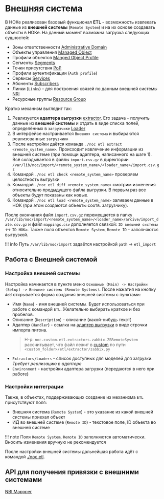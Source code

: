 # Внешняя система

В НОКе реализован базовый функционал **ETL** - возможность извлекать данные из 
**внешней системы** (`Remote System`) и на их основе создавать объекты в НОКе. 
На данный момент возможна загрузка следующих сущностей:

* Зоны ответственности [Administrative Domain](../administrative-domain/index.md)
* Объекты управления [Managed Object](../managed-object/index.md)
* Профили объектов [Manged Object Profile](../managed-object-profile/index.md)
* Сегменты [Segments](../network-segment/index.md)
* Точки присутствия [PoP](../container/index.md)
* Профили аутентификации (`Auth profile`)
* Сервисы [Services](../service/index.md)
* Абоненты [Subscribers](../subscriber/index.md)
* Линки (`Links`) - для построения связей по данным внешней системы [NRI](../../discovery-reference/box/nri.md)
* Ресурсные группы [Resource Group](../resource-group/index.md)

Кратко механизм выглядит так:

1. Реализуется **адаптера выгрузки** [extractor](../../etl/index.md). Его задача - получить данные из **внешней системы** и отдать в виде списка полей, определённых в `загрузчике` [Loader](../../etl/index.md)
2. В интерфейсе настраивается `Внешняя система` и выбираются реализованные `загрузчики`
3. После настройки даётся команда `./noc etl extract <remote_system_name>`. Происходит извлечение информации из внешней системе (при помощи адаптера, написанного на шаге 1). Всё складывается в файлы `import.csv.gz` в директории `/var/lib/noc/import/<remote_system_name>/<loader_name>/import.csv.gz`
4. Командой `./noc etl check <remote_system_name>` проверяем целостность выгрузки
5. Командой `./noc etl diff <remote_system_name>` смотрим изменения относительно предыдущего файла выгрузки. В первым раз все объекты будут показаны как новые.
6. Командой `./noc etl load <remote_system_name>` заливаем данные в НОК (при этом создаются объекты соотв. загрузчику). 

После окончания файл `import.csv.gz` перемещается в папку `/var/lib/noc/import/<remote_system_name>/<loader_name>/arcive/import_date.csv.gz` и файл `mappings.csv` дополняется связкой: `ID внешней системы` <-> `ID НОКа`. Также поля объектов `Remote System`, `Remote ID` - заполняются выгрузкой.

<!-- prettier-ignore -->
!!! info
    Путь `/var/lib/noc/import` задаётся настройкой `path` -> `etl_import`

## Работа с Внешней системой

### Настройка внешней системы

Настройка начинается в пункте меню `Основные (Main) -> Настройки (Setup) -> Внешние системы (Remote Systems)`. 
После нажатия на кнопку `Add` открывается форма создания внешней системы с пунктами:

* Имя (`Name`) - имя внешней системы. Будет использоваться при работе с командой `ETL`. Желательно выбирать краткое и без пробелов.
* Описание (`Description`) - описание (какой-нибудь текст)
* Адаптер (`Handler`) - ссылка на [адаптер выгрузки](../../etl/index.md) в виде строчки импорта питона. 
  > Н-р: `noc.custom.etl.extractors.zabbix.ZBRemoteSystem` рассчитывает, что файл лежит в [custom](../../../../dev/custom/index.md) по пути `<custom_folder>/etl/extractor/zabbix.py`
* `Extractors/Loaders` - список доступных для моделей для загрузки. *Требует реализацию в адаптере*
* `Environment` - настройки адаптера загрузки (передаются в него при работе)

### Настройки интеграции

Также, в объектах, поддерживающих создание из механизма `ETL` присутствуют поля:

* Внешняя система (`Remote System`) - это указание из какой внешней системы приехал объект
* ИД во внешней системе (`Remote ID`) - текстовое поле, ID объекта во внешней системе

<!-- prettier-ignore -->
!!! note
    Поля `Remote System`, `Remote ID` заполняются автоматически. Вносить изменения вручную не рекомендуется


После настройки внешней системы дальнейшая работа идёт с командой [./noc etl](../../man/etl.md).

## API для получения привязки с внешними системами

[NBI Mappper](../../nbi-api-reference/getmappings.md)